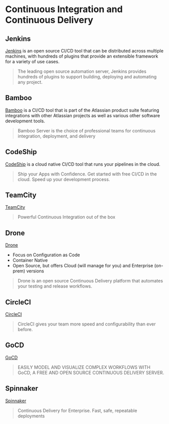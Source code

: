 # Continuous Integration and Continuous Delivery

## Jenkins

[Jenkins](https://jenkins.io/) is an open source CI/CD tool that can be distributed across multiple machines, with hundreds of plugins that provide an extensible framework for a variety of use cases.

> The leading open source automation server, Jenkins provides hundreds of plugins to support building, deploying and automating any project.

## Bamboo

[Bamboo](https://www.atlassian.com/software/bamboo) is a CI/CD tool that is part of the Atlassian product suite featuring integrations with other Atlassian projects as well as various other software development tools.

> Bamboo Server is the choice of professional teams for continuous integration, deployment, and delivery

## CodeShip

[CodeShip](https://codeship.com/) is a cloud native CI/CD tool that runs your pipelines in the cloud.

> Ship your Apps with Confidence. Get started with free CI/CD in the cloud. Speed up your development process.

## TeamCity

[TeamCity](https://www.jetbrains.com/teamcity/)

> Powerful Continuous Integration out of the box

## Drone

[Drone](https://drone.io/)

* Focus on Configuration as Code
* Container Native
* Open Source, but offers Cloud (will manage for you) and Enterprise (on-prem) versions

> Drone is an open source Continuous Delivery platform that automates your testing and release workflows.

## CircleCI

[CircleCI](https://circleci.com/)

> CircleCI gives your team more speed and configurability than ever before.

## GoCD

[GoCD](https://www.gocd.org/)

> EASILY MODEL AND VISUALIZE COMPLEX WORKFLOWS WITH GoCD, A FREE AND OPEN SOURCE CONTINUOUS DELIVERY SERVER.

## Spinnaker

[Spinnaker](https://www.spinnaker.io/)

> Continuous Delivery for Enterprise. Fast, safe, repeatable deployments

